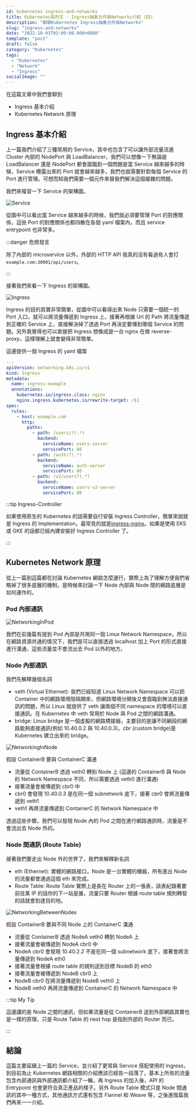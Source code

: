 ```yaml
---
id: kubernetes-ingress-and-networks
title: Kubernetes系列文 - Ingress抽象元件與Networks介紹 (四)
description: "聊聊Kubernetes Ingress抽象元件與Networks"
slug: "ingress-and-networks"
date: "2022-10-03T02:00:00.000+0800"
template: "post"
draft: false
category: "Kubernetes"
tags:
  - "Kubernetes"
  - "Network"
  - "Ingress"
socialImage: ""
---
```


在這篇文章中我們會聊到

- Ingress 基本介紹
- Kubernetes Network 原理

## Ingress 基本介紹

上一篇我們介紹了三種常用的 Service，其中也包含了可以讓外部流量流進 Cluster 內部的 NodePort 與 LoadBalancer，我們可以想像一下無論是 LoadBalancer 還是 NodePort 都會面臨到一個問題是當 Service 越來越多的時候，Service 曝露出來的 Port 就會越來越多，我們也就需要針對每個 Service 的 Port 進行管理。可想而知我們需要一個元件來替我們解決這個複雜的問題。

我們來複習一下 Service 的架構圖。

![Service](/images/networks/service.png)

從圖中可以看出當 Service 越來越多的時候，我們就必須要管理 Port 的對應關係，這些 Port 的對應關係也都四散在各個 yaml 檔案內，而且 service entrypoint 也非常多。

:::danger 危險發言

除了內部的 microservice 以外，外部的 HTTP API 我真的沒有看過有人會打 `example.com:30001/api/users`。

:::

接著我們來看一下 Ingress 的架構圖。

![Ingress](/images/networks/ingress.png)

Ingress 的目的其實非常簡單，從圖中可以看得出來 Node 只需要一個統一的 Port 入口，就可以將流量傳遞到 Ingress 上，接著再根據 Url 的 Path 將流量傳遞到正確的 Service 上，直接解決掉了透過 Port 再決定要傳到哪個 Service 的問題。另外我覺得也可以直接把 Ingress 想像成是一台 nginx 在做 reverse-proxy，這樣理解上就會變得非常簡單。

這邊提供一個 Ingress 的 yaml 檔案

```yaml
---
apiVersion: networking.k8s.io/v1
kind: Ingress
metadata:
  name: ingress-exmaple
  annotations:
    kubernetes.io/ingress.class: nginx
    nginx.ingress.kubernetes.io/rewrite-target: /$1
spec:
  rules:
    - host: example.com
      http:
        paths:
          - path: /users/?(.*)
            backend:
              serviceName: users-server
              servicePort: 80
          - path: /auth/?(.*)
            backend:
              serviceName: auth-server
              servicePort: 80
          - path: /v2/users?(.*)
            backend:
              serviceName: users-v2-server
              servicePort: 80
```

:::tip Ingress-Controller

如果使用原生的 Kubernetes 的話需要自行安裝 Ingress Controller，簡單來說就是 Ingress 的 Implementation，最常見的就是[ingress-nginx](https://github.com/kubernetes/ingress-nginx)。如果是使用 EKS 或 GKE 的話都已經內建安裝好 Ingress Controller 了。

:::

## Kubernetes Network 原理

從上一篇到這篇都在討論 Kubernetes 網路怎麼運行，實際上為了理解方便我們省略掉了很多底層的機制，是時候來討論一下 Node 內部與 Node 間的網路底層是如何運作的。

### Pod 內部通訊

![NetworkingInPod](/images/networks/networkinginpods.png)

我們在前幾篇有提到 Pod 內部是共用同一個 Linux Network Namespace，所以在網路資源共通的情況下，我們是可以直接透過 localhost 加上 Port 的形式直接進行溝通，這些流量並不會流出去 Pod 以外的地方。

### Node 內部通訊

我們先解釋幾個名詞

- veth (Virtual Ethernet): 我們已經知道 Linux Network Namespace 可以把 Container 中的網路環境阻隔開來，但網路環境分開後又會面臨到無法直接通訊的問題，所以 Linux 就提供了 veth 讓兩個不同 namespace 的環境可以直接通訊。在 Kubernetes 中 veth 常用於 Node 與 Pod 之間的網路溝通。
- bridge: Linux bridge 是一個虛擬的網路橋接器，主要目的是讓不同網段的網路能夠直接通訊(例如 10.40.0.2 與 10.40.0.3)。cbr (custom bridge)是 Kubernetes 建立出來的 bridge。

![NetworkingInNode](/images/networks/networkingInNode.png)

假設 ContainerB 要與 ContainerC 溝通

- 流量從 ContainerB 透過 veth0 轉到 Node 上 (這邊的 ContainerB 與 Node 的 Network Namespace 不同，所以需要透過 veth0 進行溝通)
- 接著流量會被傳遞到 cbr0 中
- cbr0 會發現 10.40.0.3 是在同一個 subnetwork 底下，接著 cbr0 會將流量傳遞到 veth1
- veth1 再將流量傳遞到 ContainerC 的 Network Namespace 中

透過這些步驟，我們可以發現 Node 內的 Pod 之間在進行網路通訊時，流量是不會流出去 Node 外的。

### Node 間通訊 (Route Table)

接著我們要走出 Node 外的世界了，我們來解釋新名詞

- eth (Ethernet): 實體的網路接口，Node 是一台實體的機器，所有進出 Node 的流量都會通過這個 eth 來完成。
- Route Table: Route Table 實際上是長在 Router 上的一張表，該表紀錄著要前往某 IP 的話你的下一站是誰，流量只要 Router 根據 route table 規則轉發的話就會到達目的地。

![NetworkingBetweenNodes](/images/networks/networkingBetweenNodes.png)

假設 ContainerB 要與不同 Node 上的 ContainerC 溝通

- 流量從 ContainerB 透過 NodeA veth0 轉到 NodeA 上
- 接著流量會被傳遞到 NodeA cbr0 中
- NodeA cbr0 會發現 10.40.2.2 不是在同一個 subnetwork 底下，接著會將流量傳遞到 NodeA eth0
- 接著流量會根據 route table 的規則送到目標 NodeB 的 eth0
- 接著流量會被傳遞到 NodeB cbr0 上
- NodeB cbr0 在將流量傳遞到 NodeB veth0 上
- NodeB veth0 再將流量傳遞到 ContainerC 的 Network Namespace 中

:::tip My Tip

這邊講的是 Node 之間的通訊，但如果流量是從 ContainerB 送到外部網路其實也是一樣的原理，只是 Route Table 的 next hop 是指到外部的 Router 而已。

:::

## 結論

這篇主要延續上一篇的 Service，並介紹了更常與 Service 搭配使用的 Ingress，到目前為止 Kubernetes 網路相關的介紹應該已經告一段落了。基本上所有的流量包含內部通訊與外部通訊都介紹了一輪，再 Ingress 的加入後，API 的 Entrypoint 也會更符合真正產品的樣子。另外 Route Table 模式只是 Node 間通訊的其中一種方式，其他通訊方式還有包含 Flannel 和 Weave 等，之後進階篇我們再來一一介紹。
